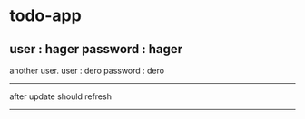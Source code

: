 # todo-app



user : hager 
password : hager
-------------------------


another  user.
user : dero 
password : dero

-------------------------


after update should refresh 




-------------------------------


